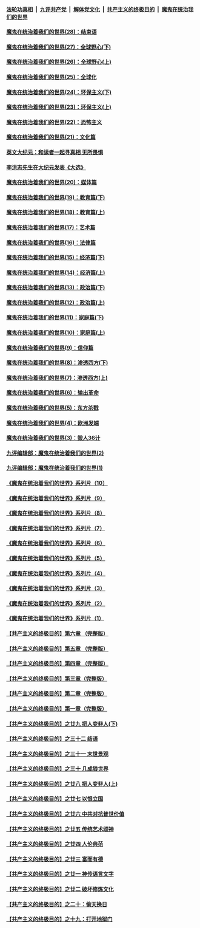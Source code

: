 

####  [法轮功真相](../../../../basic/blob/master/README.md?t=03021301) &nbsp;|&nbsp; [九评共产党](../../../../9ping.md/blob/master/README.md?t=03021301) &nbsp;|&nbsp; [解体党文化](../../../../jtdwh.md/blob/master/README.md?t=03021301)  &nbsp;|&nbsp; [共产主义的终极目的](../../../../gczydzjmd.md/blob/master/README.md?t=03021301) &nbsp;|&nbsp; [魔鬼在统治我们的世界](../../../../mgztzwmdsj.md/blob/master/README.md?t=03021301) 

#### [魔鬼在统治着我们的世界(28)：结束语](../pages/nsc422/n10936246.md?t=03021301) 

#### [魔鬼在统治着我们的世界(27)：全球野心(下)](../pages/nsc422/n10928319.md?t=03021301) 

#### [魔鬼在统治着我们的世界(26)：全球野心(上)](../pages/nsc422/n10900318.md?t=03021301) 

#### [魔鬼在统治着我们的世界(25)：全球化](../pages/nsc422/n10788205.md?t=03021301) 

#### [魔鬼在统治着我们的世界(24)：环保主义(下)](../pages/nsc422/n10695307.md?t=03021301) 

#### [魔鬼在统治着我们的世界(23)：环保主义(上)](../pages/nsc422/n10688613.md?t=03021301) 

#### [魔鬼在统治着我们的世界(22)：恐怖主义](../pages/nsc422/n10614727.md?t=03021301) 

#### [魔鬼在统治着我们的世界(21)：文化篇](../pages/nsc422/n10597706.md?t=03021301) 

#### [英文大纪元：和读者一起寻真相 无所畏惧](../pages/nsc422/n12542027.md?t=03021301) 

#### [李洪志先生在大纪元发表《大选》](../pages/nsc422/n12534746.md?t=03021301) 

#### [魔鬼在统治着我们的世界(20)：媒体篇](../pages/nsc422/n10586579.md?t=03021301) 

#### [魔鬼在统治着我们的世界(19)：教育篇(下)](../pages/nsc422/n10564808.md?t=03021301) 

#### [魔鬼在统治着我们的世界(18)：教育篇(上)](../pages/nsc422/n10526970.md?t=03021301) 

#### [魔鬼在统治着我们的世界(17)：艺术篇](../pages/nsc422/n10499093.md?t=03021301) 

#### [魔鬼在统治着我们的世界(16)：法律篇](../pages/nsc422/n10485969.md?t=03021301) 

#### [魔鬼在统治着我们的世界(15)：经济篇(下)](../pages/nsc422/n10469975.md?t=03021301) 

#### [魔鬼在统治着我们的世界(14)：经济篇(上)](../pages/nsc422/n10457370.md?t=03021301) 

#### [魔鬼在统治着我们的世界(13)：政治篇(下)](../pages/nsc422/n10448270.md?t=03021301) 

#### [魔鬼在统治着我们的世界(12)：政治篇(上)](../pages/nsc422/n10444576.md?t=03021301) 

#### [魔鬼在统治着我们的世界(11)：家庭篇(下)](../pages/nsc422/n10440961.md?t=03021301) 

#### [魔鬼在统治着我们的世界(10)：家庭篇(上)](../pages/nsc422/n10435448.md?t=03021301) 

#### [魔鬼在统治着我们的世界(9)：信仰篇](../pages/nsc422/n10432159.md?t=03021301) 

#### [魔鬼在统治着我们的世界(8)：渗透西方(下)](../pages/nsc422/n10429603.md?t=03021301) 

#### [魔鬼在统治着我们的世界(7)：渗透西方(上)](../pages/nsc422/n10426013.md?t=03021301) 

#### [魔鬼在统治着我们的世界(6)：输出革命](../pages/nsc422/n10421536.md?t=03021301) 

#### [魔鬼在统治着我们的世界(5)：东方杀戮](../pages/nsc422/n10417707.md?t=03021301) 

#### [魔鬼在统治着我们的世界(4)：欧洲发端](../pages/nsc422/n10414890.md?t=03021301) 

#### [魔鬼在统治着我们的世界(3)：毁人36计](../pages/nsc422/n10411583.md?t=03021301) 

#### [九评编辑部：魔鬼在统治着我们的世界(2)](../pages/nsc422/n10410036.md?t=03021301) 

#### [九评编辑部：魔鬼在统治着我们的世界(1)](../pages/nsc422/n10406825.md?t=03021301) 

#### [《魔鬼在统治着我们的世界》系列片（10）](../pages/nsc422/n12292670.md?t=03021301) 

#### [《魔鬼在统治着我们的世界》系列片（9）](../pages/nsc422/n12290859.md?t=03021301) 

#### [《魔鬼在统治着我们的世界》系列片（8）](../pages/nsc422/n12287445.md?t=03021301) 

#### [《魔鬼在统治着我们的世界》系列片（7）](../pages/nsc422/n12283425.md?t=03021301) 

#### [《魔鬼在统治着我们的世界》系列片（6）](../pages/nsc422/n12282314.md?t=03021301) 

#### [《魔鬼在统治着我们的世界》系列片（5）](../pages/nsc422/n12281419.md?t=03021301) 

#### [《魔鬼在统治着我们的世界》系列片（4）](../pages/nsc422/n12274024.md?t=03021301) 

#### [《魔鬼在统治着我们的世界》系列片（3）](../pages/nsc422/n12271322.md?t=03021301) 

#### [《魔鬼在统治着我们的世界》系列片（2）](../pages/nsc422/n12269049.md?t=03021301) 

#### [《魔鬼在统治着我们的世界》系列片（1）](../pages/nsc422/n12267575.md?t=03021301) 

#### [【共产主义的终极目的】第六章 （完整版）](../pages/nsc422/n11428913.md?t=03021301) 

#### [【共产主义的终极目的】第五章 （完整版）](../pages/nsc422/n11428912.md?t=03021301) 

#### [【共产主义的终极目的】第四章 （完整版）](../pages/nsc422/n11428907.md?t=03021301) 

#### [【共产主义的终极目的】第三章（完整版）](../pages/nsc422/n11428848.md?t=03021301) 

#### [【共产主义的终极目的】第二章（完整版）](../pages/nsc422/n11428831.md?t=03021301) 

#### [【共产主义的终极目的】第一章（完整版）](../pages/nsc422/n11417651.md?t=03021301) 

#### [【共产主义的终极目的】之廿九 把人变非人(下)](../pages/nsc422/n11344140.md?t=03021301) 

#### [【共产主义的终极目的】之三十二 结语](../pages/nsc422/n11360535.md?t=03021301) 

#### [【共产主义的终极目的】之三十一 末世景观](../pages/nsc422/n11351129.md?t=03021301) 

#### [【共产主义的终极目的】之三十 几成狼世界](../pages/nsc422/n11348280.md?t=03021301) 

#### [【共产主义的终极目的】之廿八 把人变非人(上)](../pages/nsc422/n11340492.md?t=03021301) 

#### [【共产主义的终极目的】之廿七 以恨立国](../pages/nsc422/n11336944.md?t=03021301) 

#### [【共产主义的终极目的】之廿六 中共对抗普世价值](../pages/nsc422/n11324785.md?t=03021301) 

#### [【共产主义的终极目的】之廿五 传统艺术颂神](../pages/nsc422/n11296396.md?t=03021301) 

#### [【共产主义的终极目的】之廿四 人伦典范](../pages/nsc422/n11296397.md?t=03021301) 

#### [【共产主义的终极目的】之廿三 富而有德](../pages/nsc422/n11283598.md?t=03021301) 

#### [【共产主义的终极目的】之廿一 神传语言文字](../pages/nsc422/n11263265.md?t=03021301) 

#### [【共产主义的终极目的】之廿二 破坏修炼文化](../pages/nsc422/n11245728.md?t=03021301) 

#### [【共产主义的终极目的】之二十：偷天换日](../pages/nsc422/n11238846.md?t=03021301) 

#### [【共产主义的终极目的】之十九：打开地狱门](../pages/nsc422/n11206376.md?t=03021301) 

